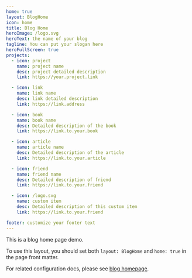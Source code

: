 ```yaml
---
home: true
layout: BlogHome
icon: home
title: Blog Home
heroImage: /logo.svg
heroText: the name of your blog
tagline: You can put your slogan here
heroFullScreen: true
projects:
  - icon: project
    name: project name
    desc: project detailed description
    link: https://your.project.link

  - icon: link
    name: link name
    desc: link detailed description
    link: https://link.address

  - icon: book
    name: book name
    desc: Detailed description of the book
    link: https://link.to.your.book

  - icon: article
    name: article name
    desc: Detailed description of the article
    link: https://link.to.your.article

  - icon: friend
    name: friend name
    desc: Detailed description of friend
    link: https://link.to.your.friend

  - icon: /logo.svg
    name: custom item
    desc: Detailed description of this custom item
    link: https://link.to.your.friend

footer: customize your footer text
---
```


This is a blog home page demo.

To use this layout, you should set both `layout: BlogHome` and `home: true` in the page front matter.

For related configuration docs, please see [blog homepage](https://vuepress-theme-hope.github.io/v2/guide/blog/home/).
